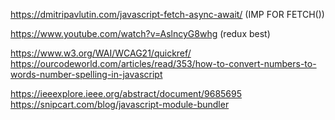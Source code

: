 https://dmitripavlutin.com/javascript-fetch-async-await/ (IMP FOR FETCH())

https://www.youtube.com/watch?v=AslncyG8whg (redux best)


https://www.w3.org/WAI/WCAG21/quickref/
https://ourcodeworld.com/articles/read/353/how-to-convert-numbers-to-words-number-spelling-in-javascript


https://ieeexplore.ieee.org/abstract/document/9685695
https://snipcart.com/blog/javascript-module-bundler
